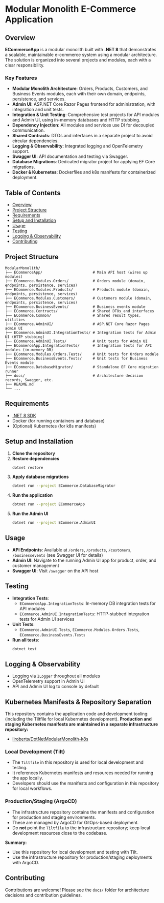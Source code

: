 # Modular Monolith E-Commerce Application

## Overview

**ECommerceApp** is a modular monolith built with **.NET 8** that demonstrates a scalable, maintainable e-commerce system using a modular architecture. The solution is organized into several projects and modules, each with a clear responsibility.

### Key Features

- **Modular Monolith Architecture**: Orders, Products, Customers, and Business Events modules, each with their own domain, endpoints, persistence, and services.
- **Admin UI**: ASP.NET Core Razor Pages frontend for administration, with integration and unit tests.
- **Integration & Unit Testing**: Comprehensive test projects for API modules and Admin UI, using in-memory databases and HTTP stubbing.
- **Dependency Injection**: All modules and services use DI for decoupled communication.
- **Shared Contracts**: DTOs and interfaces in a separate project to avoid circular dependencies.
- **Logging & Observability**: Integrated logging and OpenTelemetry support.
- **Swagger UI**: API documentation and testing via Swagger.
- **Database Migrations**: Dedicated migrator project for applying EF Core migrations.
- **Docker & Kubernetes**: Dockerfiles and k8s manifests for containerized deployment.

## Table of Contents

- [Overview](#overview)
- [Project Structure](#project-structure)
- [Requirements](#requirements)
- [Setup and Installation](#setup-and-installation)
- [Usage](#usage)
- [Testing](#testing)
- [Logging & Observability](#logging--observability)
- [Contributing](#contributing)

## Project Structure

```
ModularMonolith/
├── ECommerceApp/                       # Main API host (wires up modules)
├── ECommerce.Modules.Orders/           # Orders module (domain, endpoints, persistence, services)
├── ECommerce.Modules.Products/         # Products module (domain, endpoints, persistence, services)
├── ECommerce.Modules.Customers/        # Customers module (domain, endpoints, persistence, services)
├── ECommerce.BusinessEvents/           # Business events module
├── ECommerce.Contracts/                # Shared DTOs and interfaces
├── ECommerce.Common/                   # Shared result types, utilities
├── ECommerce.AdminUI/                  # ASP.NET Core Razor Pages admin UI
├── ECommerce.AdminUI.IntegrationTests/ # Integration tests for Admin UI (HTTP stubbing)
├── ECommerce.AdminUI.Tests/            # Unit tests for Admin UI
├── ECommerceApp.IntegrationTests/      # Integration tests for API modules (in-memory DB)
├── ECommerce.Modules.Orders.Tests/     # Unit tests for Orders module
├── ECommerce.BusinessEvents.Tests/     # Unit tests for Business Events module
├── ECommerce.DatabaseMigrator/         # Standalone EF Core migration runner
├── docs/                               # Architecture decision records, Swagger, etc.
├── README.md
└── ...
```

## Requirements

- [.NET 8 SDK](https://dotnet.microsoft.com/download/dotnet/8.0)
- Docker (for running containers and database)
- (Optional) Kubernetes (for k8s manifests)

## Setup and Installation

1. **Clone the repository**
2. **Restore dependencies**
   ```sh
   dotnet restore
   ```
3. **Apply database migrations**
   ```sh
   dotnet run --project ECommerce.DatabaseMigrator
   ```
4. **Run the application**
   ```sh
   dotnet run --project ECommerceApp
   ```
5. **Run the Admin UI**
   ```sh
   dotnet run --project ECommerce.AdminUI
   ```

## Usage

- **API Endpoints**: Available at `/orders`, `/products`, `/customers`, `/businessevents` (see Swagger UI for details)
- **Admin UI**: Navigate to the running Admin UI app for product, order, and customer management
- **Swagger UI**: Visit `/swagger` on the API host

## Testing

- **Integration Tests**:
  - `ECommerceApp.IntegrationTests`: In-memory DB integration tests for API modules
  - `ECommerce.AdminUI.IntegrationTests`: HTTP-stubbed integration tests for Admin UI services
- **Unit Tests**:
  - `ECommerce.AdminUI.Tests`, `ECommerce.Modules.Orders.Tests`, `ECommerce.BusinessEvents.Tests`
- **Run all tests**:
  ```sh
  dotnet test
  ```

## Logging & Observability

- Logging via `ILogger` throughout all modules
- OpenTelemetry support in Admin UI
- API and Admin UI log to console by default

## Kubernetes Manifests & Repository Separation

This repository contains the application code and development tooling (including the Tiltfile for local Kubernetes development). **Production and staging Kubernetes manifests are maintained in a separate infrastructure repository:**

- [ilroberts/DotNetModularMonolith-k8s](https://github.com/ilroberts/DotNetModularMonolith-k8s)

### Local Development (Tilt)
- The `Tiltfile` in this repository is used for local development and testing.
- It references Kubernetes manifests and resources needed for running the app locally.
- Developers should use the manifests and configuration in this repository for local workflows.

### Production/Staging (ArgoCD)
- The infrastructure repository contains the manifests and configuration for production and staging environments.
- These are managed by ArgoCD for GitOps-based deployment.
- Do **not** point the `Tiltfile` to the infrastructure repository; keep local development resources close to the codebase.

**Summary:**
- Use this repository for local development and testing with Tilt.
- Use the infrastructure repository for production/staging deployments with ArgoCD.

## Contributing

Contributions are welcome! Please see the `docs/` folder for architecture decisions and contribution guidelines.
